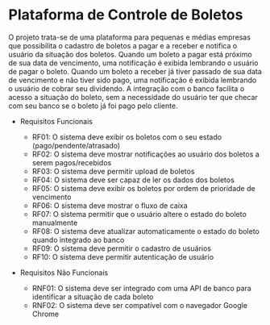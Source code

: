 # Plataforma de Controle de Boletos

  O projeto trata-se de uma plataforma para pequenas e médias empresas que possibilita o cadastro de boletos a pagar e a receber e notifica o usuário da situação dos boletos. Quando um boleto a pagar está próximo de sua data de vencimento, uma notificação é exibida lembrando o usuário de pagar o boleto. Quando um boleto a receber já tiver passado de sua data de vencimento e não tiver sido pago, uma notificação é exibida lembrando o usuário de cobrar seu dividendo. A integração com o banco facilita o acesso a situação do boleto, sem a necessidade do usuário ter que checar com seu banco se o boleto já foi pago pelo cliente.


- Requisitos Funcionais
  - RF01: O sistema deve exibir os boletos com o seu estado (pago/pendente/atrasado)
  - RF02: O sistema deve mostrar notificações ao usuário dos boletos a serem pagos/recebidos
  - RF03: O sistema deve permitir upload de boletos
  - RF04: O sistema deve ser capaz de ler os dados dos boletos
  - RF05: O sistema deve exibir os boletos por ordem de prioridade de vencimento
  - RF06: O sistema deve mostrar o fluxo de caixa
  - RF07: O sistema permitir que o usuário altere o estado do boleto manualmente
  - RF08: O sistema deve atualizar automaticamente o estado do boleto quando integrado ao banco
  - RF09: O sistema deve permitir o cadastro de usuários
  - RF10: O sistema deve permitir autenticação de usuário

- Requisitos Não Funcionais
  - RNF01: O sistema deve ser integrado com uma API de banco para identificar a situação de cada boleto
  - RNF02: O sistema deve ser compatível com o navegador Google Chrome
